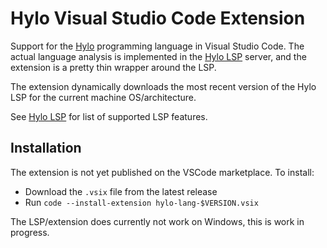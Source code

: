 # Hylo Visual Studio Code Extension

Support for the [Hylo](https://github.com/hylo-lang/hylo) programming language in Visual Studio Code. The actual language analysis is implemented in the [Hylo LSP](https://github.com/koliyo/hylo-lsp) server, and the extension is a pretty thin wrapper around the LSP.

The extension dynamically downloads the most recent version of the Hylo LSP for the current machine OS/architecture.

See [Hylo LSP](https://github.com/koliyo/hylo-lsp) for list of supported LSP features.

## Installation

The extension is not yet published on the VSCode marketplace. To install:

- Download the `.vsix` file from the latest release
- Run `code --install-extension hylo-lang-$VERSION.vsix`

The LSP/extension does currently not work on Windows, this is work in progress.
